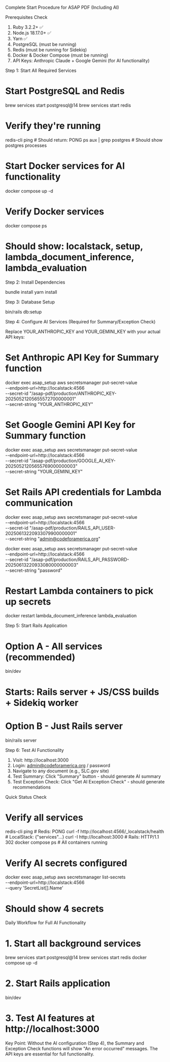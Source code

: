 Complete Start Procedure for ASAP PDF (Including AI)

  Prerequisites Check

  1. Ruby 3.2.2+ ✅
  2. Node.js 18.17.0+ ✅
  3. Yarn ✅
  4. PostgreSQL (must be running)
  5. Redis (must be running for Sidekiq)
  6. Docker & Docker Compose (must be running)
  7. API Keys: Anthropic Claude + Google Gemini (for AI functionality)

  Step 1: Start All Required Services

  # Start PostgreSQL and Redis
  brew services start postgresql@14
  brew services start redis

  # Verify they're running
  redis-cli ping  # Should return: PONG
  ps aux | grep postgres  # Should show postgres processes

  # Start Docker services for AI functionality
  docker compose up -d

  # Verify Docker services
  docker compose ps
  # Should show: localstack, setup, lambda_document_inference, lambda_evaluation

  Step 2: Install Dependencies

  bundle install
  yarn install

  Step 3: Database Setup

  bin/rails db:setup

  Step 4: Configure AI Services (Required for Summary/Exception Check)

  Replace YOUR_ANTHROPIC_KEY and YOUR_GEMINI_KEY with your actual API keys:

  # Set Anthropic API Key for Summary function
  docker exec asap_setup aws secretsmanager put-secret-value \
    --endpoint-url=http://localstack:4566 \
    --secret-id "/asap-pdf/production/ANTHROPIC_KEY-20250521205655572700000001" \
    --secret-string "YOUR_ANTHROPIC_KEY"

  # Set Google Gemini API Key for Summary function
  docker exec asap_setup aws secretsmanager put-secret-value \
    --endpoint-url=http://localstack:4566 \
    --secret-id "/asap-pdf/production/GOOGLE_AI_KEY-20250521205655769000000003" \
    --secret-string "YOUR_GEMINI_KEY"

  # Set Rails API credentials for Lambda communication
  docker exec asap_setup aws secretsmanager put-secret-value \
    --endpoint-url=http://localstack:4566 \
    --secret-id "/asap-pdf/production/RAILS_API_USER-20250613220933079900000001" \
    --secret-string "admin@codeforamerica.org"

  docker exec asap_setup aws secretsmanager put-secret-value \
    --endpoint-url=http://localstack:4566 \
    --secret-id "/asap-pdf/production/RAILS_API_PASSWORD-20250613220933080000000003" \
    --secret-string "password"

  # Restart Lambda containers to pick up secrets
  docker restart lambda_document_inference lambda_evaluation

  Step 5: Start Rails Application

  # Option A - All services (recommended)
  bin/dev
  # Starts: Rails server + JS/CSS builds + Sidekiq worker

  # Option B - Just Rails server
  bin/rails server

  Step 6: Test AI Functionality

  1. Visit: http://localhost:3000
  2. Login: admin@codeforamerica.org / password
  3. Navigate to any document (e.g., SLC.gov site)
  4. Test Summary: Click "Summary" button - should generate AI summary
  5. Test Exception Check: Click "Get AI Exception Check" - should generate recommendations

  Quick Status Check

  # Verify all services
  redis-cli ping                                    # Redis: PONG
  curl -f http://localhost:4566/_localstack/health  # LocalStack: {"services"...}
  curl -I http://localhost:3000                     # Rails: HTTP/1.1 302
  docker compose ps                                 # All containers running

  # Verify AI secrets configured
  docker exec asap_setup aws secretsmanager list-secrets \
    --endpoint-url=http://localstack:4566 \
    --query 'SecretList[].Name'
  # Should show 4 secrets

  Daily Workflow for Full AI Functionality

  # 1. Start all background services
  brew services start postgresql@14
  brew services start redis
  docker compose up -d

  # 2. Start Rails application
  bin/dev

  # 3. Test AI features at http://localhost:3000

  Key Point: Without the AI configuration (Step 4), the Summary and Exception Check functions will show "An error occurred" messages. The API
  keys are essential for full functionality.